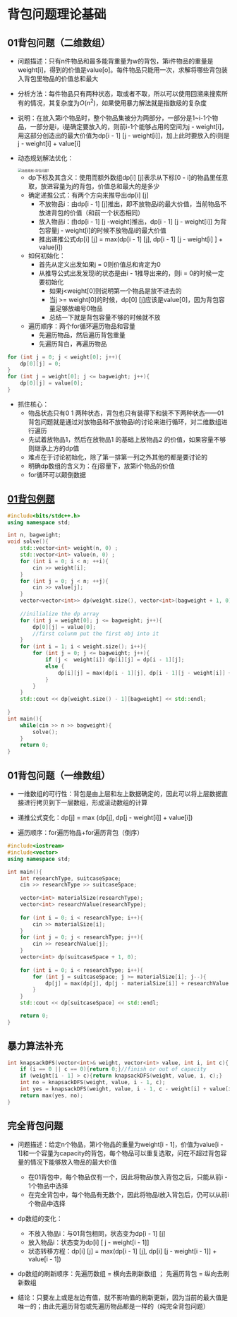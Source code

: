 # 背包问题理论基础

## 01背包问题（二维数组）

- 问题描述：只有n件物品和最多能背重量为w的背包，第i件物品的重量是weight[i]，得到的价值是value[o]。每件物品只能用一次，求解将哪些背包装入背包里物品的价值总和最大

- 分析方法：每件物品只有两种状态，取或者不取，所以可以使用回溯来搜索所有的情况，其复杂度为$O(n^2)$，如果使用暴力解法就是指数级的复杂度

- 说明：在放入第i个物品时，整个物品集被分为两部分，一部分是1~i-1个物品，一部分是i，i是确定要放入的，则前i-1个能够占用的空间为j - weight[i]，用这部分创造出的最大价值为dp[i - 1] [j - weight[i]]，加上此时要放入的i则是j - weight[i] + value[i]

- 动态规划解法优化：

  <img src="https://code-thinking-1253855093.file.myqcloud.com/pics/20210110103003361.png" alt="动态规划-背包问题1" style="zoom:50%;" />

  - dp下标及其含义：使用而额外数组dp[i] [j]表示从下标[0 - i]的物品里任意取，放进容量为j的背包，价值总和最大的是多少
  - 确定递推公式：有两个方向来推导出dp[i] [j]	
    - 不放物品i：由dp[i - 1] [j]推出，即不放物品i的最大价值，当前物品不放进背包的价值（和前一个状态相同）
    - 放入物品i：由dp[i - 1] [j -weight]推出，dp[i - 1] [j - weight[i]] 为背包容量j - weight[i]的时候不放物品i的最大价值
    - 推出递推公式dp[i] [j] = max(dp[i - 1] [j], dp[i - 1] [j - weight[i] ] + value[i])
  - 如何初始化：
    - 首先从定义出发如果j = 0则价值总和肯定为0
    - 从推导公式出发发现i的状态是由i - 1推导出来的，则i = 0的时候一定要初始化
      - 如果j<weight[0]则说明第一个物品是放不进去的
      - 当j >= weight[0]的时候，dp[0] [j]应该是value[0]，因为背包容量足够放编号0物品
      - 总结一下就是背包容量不够的时候就不放
  - 遍历顺序：两个for循环遍历物品和容量
    - 先遍历物品，然后遍历背包重量
    - 先遍历背白，再遍历物品

```C++
for (int j = 0; j < weight[0]; j++){
    dp[0][j] = 0;
}
for (int j = weight[0]; j <= bagweight; j++){
    dp[0][j] = value[0];
}
```

- 抓住核心：
  - 物品状态只有0 1 两种状态，背包也只有装得下和装不下两种状态——01背包问题就是通过对放物品和不放物品i的讨论来进行循环，对二维数组进行遍历
  - 先试着放物品1，然后在放物品1 的基础上放物品2 的价值，如果容量不够则继承上方的dp值
  - 难点在于讨论初始化，除了第一排第一列之外其他的都是要讨论的
  - 明确dp数组的含义为：在j容量下，放第i个物品的价值
  - for循环可以颠倒数据

## [01背包例题](https://kamacoder.com/problempage.php?pid=1046)

```c++
#include<bits/stdc++.h>
using namespace std;

int n, bagweight;
void solve(){
    std::vector<int> weight(n, 0) ;
    std::vector<int> value(n, 0) ;
    for (int i = 0; i < n; ++i){
        cin >> weight[i];
    }
    for (int j = 0; j < n; ++j){
        cin >> value[j];
    }
    vector<vector<int>> dp(weight.size(), vector<int>(bagweight + 1, 0));
    
    //inilialize the dp array
    for (int j = weight[0]; j <= bagweight; j++){
        dp[0][j] = value[0];
        //first colunm put the first obj into it
    }
    for (int i = 1; i < weight.size(); i++){
        for (int j = 0; j <= bagweight; j++){
            if (j <  weight[i]) dp[i][j] = dp[i - 1][j];
            else {
                dp[i][j] = max(dp[i - 1][j], dp[i - 1][j - weight[i]] + value[i]);
            }
        }
    }
    std::cout << dp[weight.size() - 1][bagweight] << std::endl;
    
}
int main(){
    while(cin >> n >> bagweight){
        solve();
    }
    return 0;
}
```

## 01背包问题（一维数组）

- 一维数组的可行性：背包是由上层和左上数据确定的，因此可以将上层数据直接进行拷贝到下一层数组，形成滚动数组的计算

- 递推公式变化：dp[j] = max (dp[j], dp[j - weight[i]] + value[i])
- 遍历顺序：for遍历物品+for遍历背包（倒序）

```C++
#include<iostream>
#include<vector>
using namespace std;

int main(){
    int researchType, suitcaseSpace;
    cin >> researchType >> suitcaseSpace;
    
    vector<int> materialSize(researchType);
    vector<int> researchValue(researchType);
    
    for (int i = 0; i < researchType; i++){
        cin >> materialSize[i];
    }
    for (int j = 0; j < researchType; j++){
        cin >> researchValue[j];
    }
    vector<int> dp(suitcaseSpace + 1, 0);
    
    for (int i = 0; i < researchType; i++){
        for (int j = suitcaseSpace; j >= materialSize[i]; j--){
            dp[j] = max(dp[j], dp[j - materialSize[i]] + researchValue[i]);
        }
    }
    std::cout << dp[suitcaseSpace] << std::endl;

    return 0;
}
```

## 暴力算法补充

```C++
int knapsackDFS(vector<int>& weight, vector<int> value, int i, int c){
    if (i == 0 || c == 0){return 0;}//finish or out of capacity
    if (weight[i - 1] > c){return knapsackDFS(weight, value, i, c);}
    int no = knapsackDFS(weight, value, i - 1, c);
    int yes = knapsackDFS(weight, value, i - 1, c - weight[i] + value[i - 1]);
    return max(yes, no);
}
```

## 完全背包问题

- 问题描述：给定n个物品，第i个物品的重量为weight[i - 1]，价值为value[i - 1]和一个容量为capacity的背包，每个物品可以重复选取，问在不超过背包容量的情况下能够放入物品的最大价值
  - 在01背包中，每个物品仅有一个，因此将物品i放入背包之后，只能从前i - 1个物品中选择
  - 在完全背包中，每个物品有无数个，因此将物品i放入背包后，仍可以从前i个物品中选择
- dp数组的变化：
  - 不放入物品i：与01背包相同，状态变为dp[i - 1] [j]
  - 放入物品i：状态变为dp[i] [ j - weight[i - 1]]
  - 状态转移方程：dp[i] [j] = max(dp[i - 1] [j], dp[i] [j - weight[i - 1]] + value[i - 1])

- dp数组的刷新顺序：先遍历数组 = 横向去刷新数组 ； 先遍历背包 = 纵向去刷新数组
- 结论：只要左上或是左边有值，就不影响值的刷新更新，因为当前的最大值是唯一的；由此先遍历背包或先遍历物品都是一样的（纯完全背包问题）
